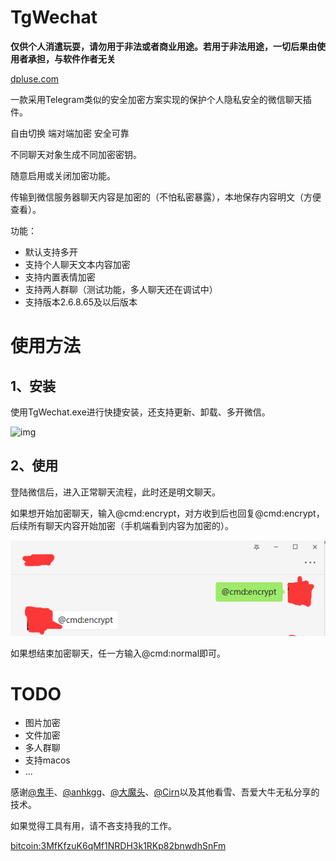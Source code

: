 # TgWechat

**仅供个人消遣玩耍，请勿用于非法或者商业用途。若用于非法用途，一切后果由使用者承担，与软件作者无关**

[dpluse.com](https://dplusec.com)

一款采用Telegram类似的安全加密方案实现的保护个人隐私安全的微信聊天插件。

自由切换 端对端加密 安全可靠

不同聊天对象生成不同加密密钥。

随意启用或关闭加密功能。

传输到微信服务器聊天内容是加密的（不怕私密暴露），本地保存内容明文（方便查看）。

功能：

* 默认支持多开
* 支持个人聊天文本内容加密
* 支持内置表情加密
* 支持两人群聊（测试功能，多人聊天还在调试中）
* 支持版本2.6.8.65及以后版本

# 使用方法

## 1、安装

使用TgWechat.exe进行快捷安装，还支持更新、卸载、多开微信。

![img](install.png)

## 2、使用

登陆微信后，进入正常聊天流程，此时还是明文聊天。

如果想开始加密聊天，输入@cmd:encrypt，对方收到后也回复@cmd:encrypt，后续所有聊天内容开始加密（手机端看到内容为加密的）。

![img](chat.png)

如果想结束加密聊天，任一方输入@cmd:normal即可。


# TODO

* 图片加密
* 文件加密
* 多人群聊
* 支持macos
* ...

感谢[@鬼手](https://github.com/TonyChen56/WeChatRobot)、[@anhkgg](https://github.com/anhkgg/SuperWeChatPC)、[@大魔头](https://bbs.pediy.com/thread-224988.htm)、[@Cirn](https://bbs.pediy.com/thread-223178.htm)以及其他看雪、吾爱大牛无私分享的技术。

如果觉得工具有用，请不吝支持我的工作。

<a href="bitcoin:3MfKfzuK6qMf1NRDH3k1RKp82bnwdhSnFm">bitcoin:3MfKfzuK6qMf1NRDH3k1RKp82bnwdhSnFm</a>